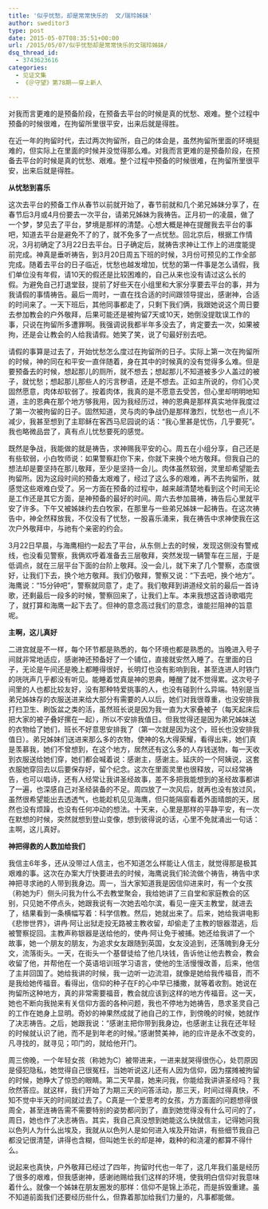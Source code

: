 ```yaml
---
title: '似乎忧愁，却是常常快乐的  文/瑞玲姊妹'
author: sweditor3
type: post
date: 2015-05-07T08:35:51+00:00
url: /2015/05/07/似乎忧愁却是常常快乐的文瑞玲姊妹/
dsq_thread_id:
  - 3743623616
categories:
  - 见证文集
  - 《＠守望》第78期——穿上新人

---
```

对我而言更难的是预备阶段，在预备去平台的时候是真的忧愁、艰难。整个过程中预备的时候很难，在拘留所里很平安，出来后就是得胜。<!--more-->

在近一年的拘留时代，去过两次拘留所，自己的体会是，虽然拘留所里面的环境挺难的，但实际上在里面的时候并没觉得那么难。对我而言更难的是预备阶段，在预备去平台的时候是真的忧愁、艰难。整个过程中预备的时候很难，在拘留所里很平安，出来后就是得胜。

**从忧愁到喜乐**

这次去平台的预备工作从春节以前就开始了，春节前就和几个弟兄姊妹分享了，在春节后3月或4月份要去一次平台，请弟兄姊妹为我祷告。正月初一的凌晨，做了一个梦，梦见去了平台，梦境是那样的清楚。心想大概是神在提醒我去平台的事吧，知道去平台是避免不了的了，就不免多了一点忧愁。回北京后，根据工作情况，3月初确定了3月22日去平台。日子确定后，就祷告求神让工作上的进度能提前完成。神真是垂听祷告，到3月20日周五下班的时候，3月份可预见的工作全部完成。随着去平台的日子临近，忧愁也越发增加，忧愁的第一件事是怎么请假，我们单位没有年假，请10天的假还是比较困难的，自己从来也没有请过这么长的假。为避免自己打退堂鼓，提前了好些天在小组里和大家分享要去平台的事，并为我请假的事情祷告。最后一周时，一直在找合适的时间跟领导提出，感谢神，合适的时间来了。一天下班后，其他同事都走了，只剩下我们俩，我跟她说这个周日要去参加教会的户外敬拜，后果可能还是被拘留7天或10天，她倒没提耽误工作的事，只说在拘留所多遭罪啊。我强调说我都半年多没去了，肯定要去一次，如果被拘，还是会让教会的人给我请假。她笑了笑，说了句最好别去吧。

请假的事算是过去了，开始忧愁怎么度过在拘留所的日子。实际上第一次在拘留所的时候，神的同在和平安一直伴随着，身在其中的时候真的没有觉得多么难。但是要预备去的时候，想起那儿的厕所，就不想去；想起那儿不知道被多少人盖过的被子，就忧愁；想起那儿那些人的污言秽语，还是不想去。正如主所说的，你们心灵固然愿意，肉体却软弱了。按着肉体，我真的是不愿意去受苦，但心里却明明地知道，主的恩典在那个地方够我用，因为我经历过，神的恩典是那样真实地伴我度过了第一次被拘留的日子。固然知道，灵与肉的争战仍是那样激烈，忧愁也一点儿不减少，我甚至想到了主耶稣在客西马尼园说的话：“我心里甚是忧伤，几乎要死”。我也略微品尝了，真有点儿忧愁要死的感觉。

既然是争战，我能做的就是祷告，求神赐我平安的心。周五在小组分享，自己还是有些软弱，小白牧师说：如果警察赶你下来，你就下来换个地方敬拜。但我自己的想法却是要坚持在那儿敬拜，至少是坚持一会儿。肉体虽然软弱，灵里却希望能去拘留所。因为这段时间的预备太艰难了，经过了这么多的艰难，再不去拘留所，就感觉这些艰难白受了。另一方面在预备的过程中，越来越清楚地看到这个时间无论是工作还是其它方面，是神预备的最好的时间。周六去参加晨祷，祷告后心里就平安了许多。下午又被姊妹约去白牧家，在那里与一些弟兄姊妹一起祷告。在这次祷告中，神全然释放我，不仅没有了忧愁，一股喜乐涌来，我在祷告中求神使我在这次户外敬拜中，与祂有个亲密的约会。

3月22日早晨，与海鹰相约一起去了平台，从东侧上去的时候，发现这侧没有警戒线，也没看见警察，我俩欢呼着准备去三层敬拜，突然发现一辆警车在三层，于是低调点，就在三层平台下面的台阶上敬拜。没一会儿，就下来了几个警察，态度很好，让我们下去，换个地方敬拜。我们仍敬拜，警察又说：“下去吧，换个地方”。海鹰说：“15分钟吧”，警察就同意了，走了。我们敬拜到讲道经文前的最后一首诗歌，还剩最后一段多的时候，警察回来了，让我们上车。本来我想这首诗歌唱完了，就打算和海鹰一起下去了。但神的意念高过我们的意念，谁能拦阻神的旨意呢。

**主啊，这儿真好**

二进宫就是不一样，每个环节都是熟悉的，每个环境也都是熟悉的。当晚进入号子间就非常地适应，感谢神还预备好了一个铺位，直接就安然入睡了。在里面的日子，无论是午间还是晚上都睡得很好，长明灯也没有影响到我，甚至连进人时铁门的咣咣声几乎都没有听见。能睡着觉真是神的恩典，睡醒了就不觉得累。这次号子间里的人也都比较友好，没有那种特爱挑事的人，也没有碰到什么异端。特别是当弟兄姊妹存的衣服送进来给大部分有需要的人以后，她们对我很尊重，也没安排我打扫卫生、刷饭盆之类的活，虽然班长说是因为我一直为大家叠被子（每天起床后把大家的被子叠好摞在一起），所以不安排我值日。但我觉得还是因为弟兄姊妹送的衣物给了她们，班长不好意思安排我了（第一次就是因为这个，班长也没安排我值日）。弟兄姊妹们送进来那么多的衣物，使神的名大得荣耀，看得出来，她们真是羡慕我，她们不曾想到，在这个地方，居然还有这么多的人存钱送物，每一天收到衣服送给她们穿，她们都会喊着说：感谢主，感谢主。延庆的一个阿姨说，这套衣服她穿回去以后要保存好，留个纪念。这次在里面灵里也很释放，可以经常祷告，也可以唱诗，还有人经常让我讲圣经故事，差不多把我能想到的圣经故事都讲了一遍，也深感自己对圣经装备的不足。周四放了一次风后，就再也没有放过风，虽然很希望能出去透透气，也能趁机见见海鹰，但只能隔窗看着外面晴朗的天，居然也没有烦躁，也没有任何冲动的想法。十天来，心里是那样的平静平安，有一次在默想的时候，突然就想到登山变像，想到彼得说的话，心里不免就涌出一句话：主啊，这儿真好。

**神把得救的人数加给我们**

我信主6年多，还从没带过人信主，也不知道怎么样能让人信主，就觉得那是极其艰难的事。这次在办案大厅快要进去的时候，海鹰说我们轮流做个祷告，祷告中求神把寻求祂的人带到我身边。周一，当大家知道我是因信仰进来时，有一个女孩（称她为F）侧头问我为什么不去教堂聚会，我给她讲了三自堂和家庭教会的区别，只见她不停点头，她跟我说有一次她去哈尔滨，看见一座天主教堂，就进去了，结果看到一条横幅写着：科学信教。然后，她就出来了。后来，她给我讲电影《悲惨世界》，讲冉·阿让出狱走投无路被主教收留，却偷走了主教的银器潜逃，后被警察捉回。主教声称银器是送给他的，使冉·阿让免于被捕。她还给我讲了一个故事，她一个朋友的朋友，为追求女友跟随到英国，女友没追到，还落魄到身无分文，流落街头。一天，在街头一个基督徒给了他几块钱，告诉他让他去教会，教会收留了他，并帮他在一个英语培训班学习语言，使他的生活慢慢改善，后来，他信了主并回国了。她给我讲的时候，我一边听一边流泪，就像是她给我传福音，而不是我给她传福音。看得出，信仰的种子在F的心中早已播撒，就等着收割。她说在拘留所这种地方，真的非常需要福音，教会就应该到这样的地方传福音。这一天，她也不断向我抛来有关信仰方面的各种问题，我也不停地为她祷告，恳求圣灵自己的工作在她身上显明。奇妙的神果然成就了祂自己的工作，到傍晚的时候，她就作了决志祷告。之后，她跟我说：“感谢主把你带到我身边，也感谢主让我在还年轻的时候就认识了祂，而不是到年老的时候。”感谢赞美神，祂的应许是永不改变的，凡寻找的，就寻见；叩门的，就给他开门。

周三傍晚，一个年轻女孩（称她为C）被带进来，一进来就哭得很伤心，处罚原因是侵犯隐私，她觉得自己很冤枉，当她听说这儿还有人因为信仰，因为摆摊被拘留的时候，她睁大了惊恐的眼睛。第二天早晨，她来问我，你能给我讲讲圣经吗？我欣然答应。就这样，我们开始了为期三天的问答活动，那三天，时间过得真快，不知不觉中半天的时间就过去了。C真是一个爱思考的女孩，方方面面的问题想得很周全，甚至连祷告需不需要特别的姿势都问到了，直到她觉得没有什么可问的了，周日，她也作了决志祷告。其实，我自己真没想到她能这么快就信主，记得她问我以色列人为什么出埃及，我就从以色列人是如何进入埃及开始讲，有些细节我自己都没记很清楚，讲得也含糊，但叫她生长的却是神，栽种的和浇灌的都算不得什么。

说起来也真快，户外敬拜已经过了四年，拘留时代也一年了，这几年我们虽是经历了很多的艰难，但我感谢神，感谢祂赐给我们这样的环境，使我明白信仰对我意味着什么。就像一个姊妹在朋友圈发的那样：信仰不是锦上添花，而是拆毁重建。虽不知道前面我们还要经历些什么，但靠着那加给我们力量的，凡事都能做。